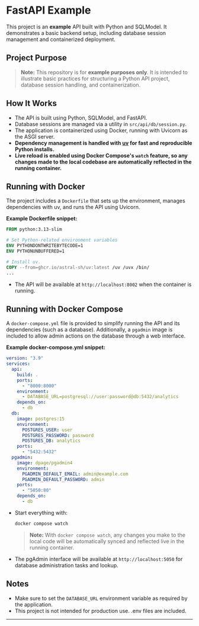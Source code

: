 # FastAPI Example

This project is an **example** API built with Python and SQLModel. It demonstrates a basic backend setup, including database session management and containerized deployment.

## Project Purpose

> **Note:** This repository is for **example purposes only**. It is intended to illustrate basic practices for structuring a Python API project, database session handling, and containerization.

## How It Works

- The API is built using Python, SQLModel, and FastAPI.
- Database sessions are managed via a utility in `src/api/db/session.py`.
- The application is containerized using Docker, running with Uvicorn as the ASGI server.
- **Dependency management is handled with [uv](https://github.com/astral-sh/uv) for fast and reproducible Python installs.**
- **Live reload is enabled using Docker Compose's `watch` feature, so any changes made to the local codebase are automatically reflected in the running container.**

## Running with Docker

The project includes a `Dockerfile` that sets up the environment, manages dependencies with uv, and runs the API using Uvicorn.

**Example Dockerfile snippet:**
```dockerfile
FROM python:3.13-slim

# Set Python-related environment variables
ENV PYTHONDONTWRITEBYTECODE=1
ENV PYTHONUNBUFFERED=1

# Install uv.
COPY --from=ghcr.io/astral-sh/uv:latest /uv /uvx /bin/
...
```

- The API will be available at `http://localhost:8002` when the container is running.

## Running with Docker Compose

A `docker-compose.yml` file is provided to simplify running the API and its dependencies (such as a database).
Additionally, a `pgadmin` image is included to allow admin actions on the database through a web interface.

**Example docker-compose.yml snippet:**
```yaml
version: "3.9"
services:
  api:
    build: .
    ports:
      - "8000:8000"
    environment:
      - DATABASE_URL=postgresql://user:password@db:5432/analytics
    depends_on:
      - db
  db:
    image: postgres:15
    environment:
      POSTGRES_USER: user
      POSTGRES_PASSWORD: password
      POSTGRES_DB: analytics
    ports:
      - "5432:5432"
  pgadmin:
    image: dpage/pgadmin4
    environment:
      PGADMIN_DEFAULT_EMAIL: admin@example.com
      PGADMIN_DEFAULT_PASSWORD: admin
    ports:
      - "5050:80"
    depends_on:
      - db
```

- Start everything with:
  ```sh
  docker compose watch
  ```
  > **Note:** With `docker compose watch`, any changes you make to the local code will be automatically synced and reflected live in the running container.
- The pgAdmin interface will be available at `http://localhost:5050` for database administration tasks and lookup.

## Notes

- Make sure to set the `DATABASE_URL` environment variable as required by the application.
- This project is not intended for production use. .env files are included.

---

